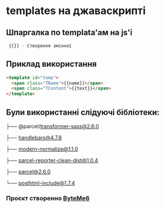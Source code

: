# templates на джаваскрипті

## Шпаргалка по templata'ам на js'і

```js
 {{}} - Створення змінної
```

## Приклад використання

```html
<template id="temp">
  <span class="TName">{{name}}</span>
  <span class="TContent">{{text}}</span>
</template>
```

## Були використанні слідуючі бібліотеки:

├── @parcel/transformer-sass@2.6.0

├── handlebars@4.7.8

├── modern-normalize@1.1.0

├── parcel-reporter-clean-dist@1.0.4

├── parcel@2.6.0

└── posthtml-include@1.7.4

### Проєкт створенно [ByteMe6](https://github.com/ByteMe6)
